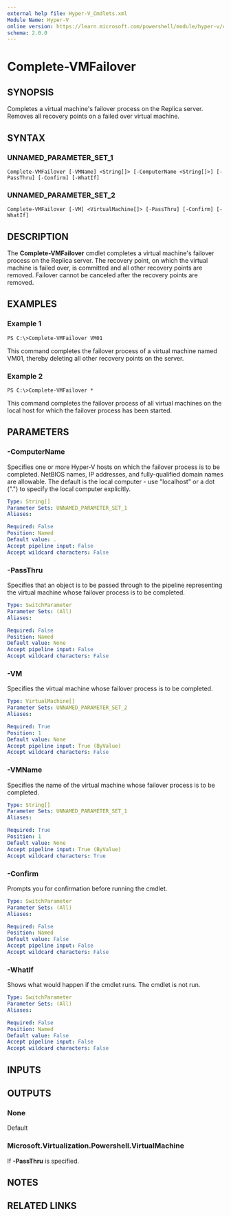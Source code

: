 ```yaml
---
external help file: Hyper-V_Cmdlets.xml
Module Name: Hyper-V
online version: https://learn.microsoft.com/powershell/module/hyper-v/complete-vmfailover?view=windowsserver2012-ps&wt.mc_id=ps-gethelp
schema: 2.0.0
---
```


# Complete-VMFailover

## SYNOPSIS
Completes a virtual machine's failover process on the Replica server.
Removes all recovery points on a failed over virtual machine.

## SYNTAX

### UNNAMED_PARAMETER_SET_1
```
Complete-VMFailover [-VMName] <String[]> [-ComputerName <String[]>] [-PassThru] [-Confirm] [-WhatIf]
```

### UNNAMED_PARAMETER_SET_2
```
Complete-VMFailover [-VM] <VirtualMachine[]> [-PassThru] [-Confirm] [-WhatIf]
```

## DESCRIPTION
The **Complete-VMFailover** cmdlet completes a virtual machine's failover process on the Replica server.
The recovery point, on which the virtual machine is failed over, is committed and all other recovery points are removed.
Failover cannot be canceled after the recovery points are removed.

## EXAMPLES

### Example 1
```
PS C:\>Complete-VMFailover VM01
```

This command completes the failover process of a virtual machine named VM01, thereby deleting all other recovery points on the server.

### Example 2
```
PS C:\>Complete-VMFailover *
```

This command completes the failover process of all virtual machines on the local host for which the failover process has been started.

## PARAMETERS

### -ComputerName
Specifies one or more Hyper-V hosts on which the failover process is to be completed.
NetBIOS names, IP addresses, and fully-qualified domain names are allowable.
The default is the local computer - use "localhost" or a dot (".") to specify the local computer explicitly.

```yaml
Type: String[]
Parameter Sets: UNNAMED_PARAMETER_SET_1
Aliases: 

Required: False
Position: Named
Default value: .
Accept pipeline input: False
Accept wildcard characters: False
```

### -PassThru
Specifies that an object is to be passed through to the pipeline representing the virtual machine whose failover process is to be completed.

```yaml
Type: SwitchParameter
Parameter Sets: (All)
Aliases: 

Required: False
Position: Named
Default value: None
Accept pipeline input: False
Accept wildcard characters: False
```

### -VM
Specifies the virtual machine whose failover process is to be completed.

```yaml
Type: VirtualMachine[]
Parameter Sets: UNNAMED_PARAMETER_SET_2
Aliases: 

Required: True
Position: 1
Default value: None
Accept pipeline input: True (ByValue)
Accept wildcard characters: False
```

### -VMName
Specifies the name of the virtual machine whose failover process is to be completed.

```yaml
Type: String[]
Parameter Sets: UNNAMED_PARAMETER_SET_1
Aliases: 

Required: True
Position: 1
Default value: None
Accept pipeline input: True (ByValue)
Accept wildcard characters: True
```

### -Confirm
Prompts you for confirmation before running the cmdlet.

```yaml
Type: SwitchParameter
Parameter Sets: (All)
Aliases: 

Required: False
Position: Named
Default value: False
Accept pipeline input: False
Accept wildcard characters: False
```

### -WhatIf
Shows what would happen if the cmdlet runs.
The cmdlet is not run.

```yaml
Type: SwitchParameter
Parameter Sets: (All)
Aliases: 

Required: False
Position: Named
Default value: False
Accept pipeline input: False
Accept wildcard characters: False
```

## INPUTS

## OUTPUTS

### None
Default

### Microsoft.Virtualization.Powershell.VirtualMachine
If **-PassThru** is specified.

## NOTES

## RELATED LINKS



